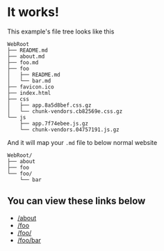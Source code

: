 # It works!

This example's file tree looks like this

```plain
WebRoot
├── README.md
├── about.md
├── foo.md
├── foo
│   ├── README.md
│   └── bar.md
├── favicon.ico
├── index.html
├── css
│   ├── app.8a5d8bef.css.gz
│   └── chunk-vendors.cb82569e.css.gz
└── js
    ├── app.7f74ebee.js.gz
    └── chunk-vendors.04757191.js.gz
```

And it will map your `.md` file to below normal website

```plain
WebRoot/
├── about
├── foo
└── foo/
    └── bar
```

## You can view these links below

+ [/about](./about.md)
+ [/foo](./foo.md)
+ [/foo/](./foo/README.md)
+ [/foo/bar](./foo/bar.md)